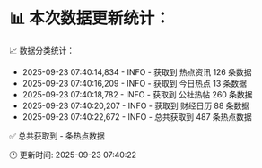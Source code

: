 📊 本次数据更新统计：
==========================

📈 数据分类统计：
- 2025-09-23 07:40:14,834 - INFO - 获取到 热点资讯 126 条数据
- 2025-09-23 07:40:16,209 - INFO - 获取到 今日热点 13 条数据
- 2025-09-23 07:40:18,782 - INFO - 获取到 公社热帖 260 条数据
- 2025-09-23 07:40:20,207 - INFO - 获取到 财经日历 88 条数据
- 2025-09-23 07:40:22,672 - INFO - 总共获取到 487 条热点数据

✅ 总共获取到 - 条热点数据

🕐 更新时间: 2025-09-23 07:40:22

